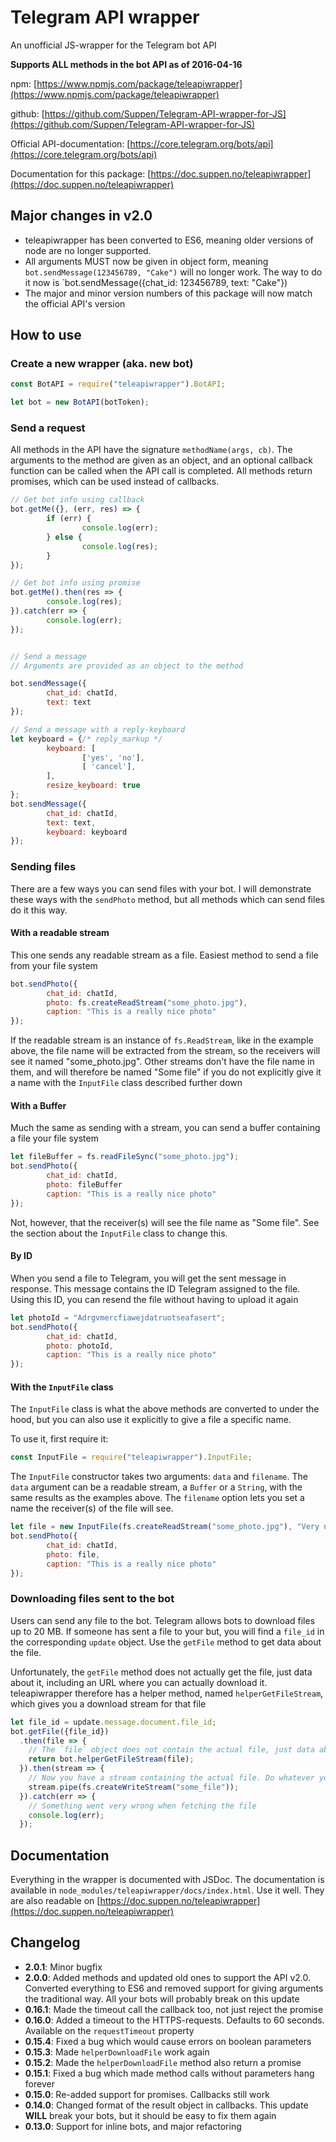 # Telegram API wrapper

An unofficial JS-wrapper for the Telegram bot API

**Supports ALL methods in the bot API as of 2016-04-16**

npm: [https://www.npmjs.com/package/teleapiwrapper](https://www.npmjs.com/package/teleapiwrapper)

github: [https://github.com/Suppen/Telegram-API-wrapper-for-JS](https://github.com/Suppen/Telegram-API-wrapper-for-JS)

Official API-documentation: [https://core.telegram.org/bots/api](https://core.telegram.org/bots/api)

Documentation for this package: [https://doc.suppen.no/teleapiwrapper](https://doc.suppen.no/teleapiwrapper)

## Major changes in v2.0

* teleapiwrapper has been converted to ES6, meaning older versions of node are no longer supported.
* All arguments MUST now be given in object form, meaning `bot.sendMessage(123456789, "Cake")` will no longer work. The way to do it now is `bot.sendMessage({chat_id: 123456789, text: "Cake"})
* The major and minor version numbers of this package will now match the official API's version

## How to use

### Create a new wrapper (aka. new bot)

```javascript
const BotAPI = require("teleapiwrapper").BotAPI;

let bot = new BotAPI(botToken);
```

### Send a request

All methods in the API have the signature `methodName(args, cb)`. The arguments to the method are given as an object, and an optional callback function can be called when the API call is completed.
All methods return promises, which can be used instead of callbacks.

```javascript
// Get bot info using callback
bot.getMe({}, (err, res) => {
        if (err) {
                console.log(err);
        } else {
                console.log(res);
        }
});

// Get bot info using promise
bot.getMe().then(res => {
        console.log(res);
}).catch(err => {
        console.log(err);
});


// Send a message
// Arguments are provided as an object to the method

bot.sendMessage({
        chat_id: chatId,
        text: text
});

// Send a message with a reply-keyboard
let keyboard = {/* reply_markup */
        keyboard: [
                ['yes', 'no'],
                [ 'cancel'],
        ],
        resize_keyboard: true
};
bot.sendMessage({
        chat_id: chatId,
        text: text,
        keyboard: keyboard
});
```

### Sending files

There are a few ways you can send files with your bot. I will demonstrate these ways with the `sendPhoto` method, but all methods which can send files do it this way.

#### With a readable stream
This one sends any readable stream as a file. Easiest method to send a file from your file system
```javascript
bot.sendPhoto({
        chat_id: chatId,
        photo: fs.createReadStream("some_photo.jpg"),
        caption: "This is a really nice photo"
});
```

If the readable stream is an instance of `fs.ReadStream`, like in the example above, the file name will be extracted from the stream, so the receivers will see it named "some_photo.jpg". Other streams don't have the file name in them, and will therefore be named "Some file" if you do not explicitly give it a name with the `InputFile` class described further down

#### With a Buffer
Much the same as sending with a stream, you can send a buffer containing a file
your file system
```javascript
let fileBuffer = fs.readFileSync("some_photo.jpg");
bot.sendPhoto({
        chat_id: chatId,
        photo: fileBuffer
        caption: "This is a really nice photo"
});
```
Not, however, that the receiver(s) will see the file name as "Some file". See the section about the `InputFile` class to change this.

#### By ID
When you send a file to Telegram, you will get the sent message in response. This message contains the ID Telegram assigned to the file. Using this ID, you can resend the file without having to upload it again

```javascript
let photoId = "Adrgvmercfiawejdatruotseafasert";
bot.sendPhoto({
        chat_id: chatId,
        photo: photoId,
        caption: "This is a really nice photo"
});
```

#### With the `InputFile` class

The `InputFile` class is what the above methods are converted to under the hood, but you can also use it explicitly to give a file a specific name.

To use it, first require it:

```javascript
const InputFile = require("teleapiwrapper").InputFile;
```

The `InputFile` constructor takes two arguments: `data` and `filename`. The `data` argument can be a readable stream, a `Buffer` or a `String`, with the same results as the examples above. The `filename` option lets you set a name the receiver(s) of the file will see.

```javascript
let file = new InputFile(fs.createReadStream("some_photo.jpg"), "Very nice photo.jpg");
bot.sendPhoto({
        chat_id: chatId,
        photo: file,
        caption: "This is a really nice photo"
});
```

### Downloading files sent to the bot

Users can send any file to the bot. Telegram allows bots to download files up to 20 MB. If someone has sent a file to your but, you will find a `file_id` in the corresponding `update` object. Use the `getFile` method to get data about the file.

Unfortunately, the `getFile` method does not actually get the file, just data about it, including an URL where you can actually download it. teleapiwrapper therefore has a helper method, named `helperGetFileStream`, which gives you a download stream for that file

```javascript
let file_id = update.message.document.file_id;
bot.getFile({file_id})
  .then(file => {
	// The `file` object does not contain the actual file, just data about it, like a download path, the size and a file name. Pass it on to the `helperGetFileStream` method
	return bot.helperGetFileStream(file);
  }).then(stream => {
	// Now you have a stream containing the actual file. Do whatever you want with it, like saving it to disk:
	stream.pipe(fs.createWriteStream("some_file"));
  }).catch(err => {
	// Something went very wrong when fetching the file
	console.log(err);
  });
```

## Documentation

Everything in the wrapper is documented with JSDoc. The documentation is available in `node_modules/teleapiwrapper/docs/index.html`. Use it well.
They are also readable on [https://doc.suppen.no/teleapiwrapper](https://doc.suppen.no/teleapiwrapper)

## Changelog
* **2.0.1**: Minor bugfix
* **2.0.0**: Added methods and updated old ones to support the API v2.0. Converted everything to ES6 and removed support for giving arguments the traditional way. All your bots will probably break on this update
* **0.16.1**: Made the timeout call the callback too, not just reject the promise
* **0.16.0**: Added a timeout to the HTTPS-requests. Defaults to 60 seconds. Available on the `requestTimeout` property
* **0.15.4**: Fixed a bug which would cause errors on boolean parameters
* **0.15.3**: Made `helperDownloadFile` work again
* **0.15.2**: Made the `helperDownloadFile` method also return a promise
* **0.15.1**: Fixed a bug which made method calls without parameters hang forever
* **0.15.0**: Re-added support for promises. Callbacks still work
* **0.14.0**: Changed format of the result object in callbacks. This update **WILL** break your bots, but it should be easy to fix them again
* **0.13.0**: Support for inline bots, and major refactoring

